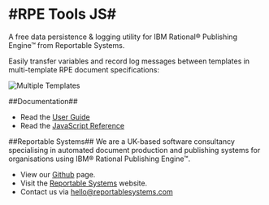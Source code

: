 #RPE Tools JS#
==============
A free data persistence &amp; logging utility for IBM Rational® Publishing Engine™ from Reportable Systems.

Easily transfer variables and record log messages between templates in multi-template RPE document specifications:

![Multiple Templates](http://reportablesystems.github.com/rpe-tools/images/mockup_multiple_templates.png)

##Documentation##
* Read the [User Guide](http://reportablesystems.github.com/rpe-tools/)
* Read the [JavaScript Reference](http://reportablesystems.github.com/rpe-tools/docs/index.html)

##Reportable Systems##
We are a UK-based software consultancy specialising in automated document production and publishing systems for organisations using IBM® Rational Publishing Engine™.

* View our [Github](http://reportablesystems.github.com) page.
* Visit the [Reportable Systems](http://www.reportablesystems.com) website.
* Contact us via <hello@reportablesystems.com>